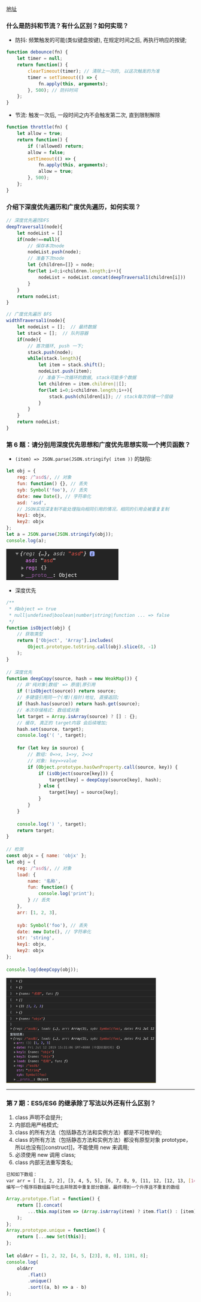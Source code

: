<style>img {max-width: 300px}</style>

[地址](https://juejin.im/post/5d23e750f265da1b855c7bbe)

### 什么是防抖和节流？有什么区别？如何实现？

-   防抖: 频繁触发的可能(类似键盘按键), 在规定时间之后, 再执行响应的按键;

```js
function debounce(fn) {
	let timer = null;
	return function() {
		clearTimeout(timer); // 清除上一次的, 以这次触发的为准
		timer = setTimeout(() => {
			fn.apply(this, arguments);
		}, 500); // 防抖时间
	};
}
```

-   节流: 触发一次后, 一段时间之内不会触发第二次, 直到限制解除

```js
function throttle(fn) {
	let allow = true;
	return function() {
		if (!allowed) return;
		allow = false;
		setTimeout(() => {
			fn.apply(this, arguments);
			allow = true;
		}, 500);
	};
}
```

### 介绍下深度优先遍历和广度优先遍历，如何实现？

```js
// 深度优先遍历DFS
deepTraversal1(node){
	let nodeList = []
	if(node!==null){
		// 保存本次node
		nodeList.push(node);
		// 准备下次node
		let {children=[]} = node;
		for(let i=0;i<children.length;i++){
			nodeList = nodeList.concat(deepTraversal1(children[i]))
		}
	}
	return nodeList;
}
```

```js
// 广度优先遍历 BFS
widthTraversal1(node){
	let nodeList = [];  // 最终数据
	let stack = [];  // 队列容器
	if(node){
		// 首次循环, push 一下;
		stack.push(node);
		while(stack.length){
			let item = stack.shift();
			nodeList.push(item);
			// 准备下一次循环的数据, stack可能多个数据
			let children = item.children||[];
			for(let i=0;i<children.length;i++){
				stack.push(children[i]); // stack每次存储一个层级
			}
		}
	}
	return nodeList;
}
```

### 第 6 题：请分别用深度优先思想和广度优先思想实现一个拷贝函数？

-   `(item) => JSON.parse(JSON.stringify( item ))` 的缺陷:

```js
let obj = {
	reg: /^asd$/, // 对象
	fun: function() {}, // 丢失
	syb: Symbol('foo'), // 丢失
	date: new Date(), // 字符串化
	asd: 'asd',
	// JSON实现深复制不能处理指向相同引用的情况，相同的引用会被重复复制
	key1: objx,
	key2: objx
};
let a = JSON.parse(JSON.stringify(obj));
console.log(a);
```

<img src="./image/3.png">

-   深度优先
```js
/**
 * 纯object => true
 * null|undefined|boolean|number|string|function ... => false
 */
function isObject(obj) {
	// 获取类型
	return ['Object', 'Array'].includes(
		Object.prototype.toString.call(obj).slice(8, -1)
	);
}

// 深度优先
function deepCopy(source, hash = new WeakMap()) {
	// 非'纯对象|数组' => 原值|原引用
	if (!isObject(source)) return source;
	// 多键值引用同一个(堆)(指针)地址, 直接返回;
	if (hash.has(source)) return hash.get(source);
	// 本次存储格式: 数组或对象
	let target = Array.isArray(source) ? [] : {};
	// 缓存, 真正的 target内容 会后续增加;
	hash.set(source, target);
	console.log('( ', target);

	for (let key in source) {
		// 数组: 0=>x, 1=>y, 2=>z
		// 对象: key=>value
		if (Object.prototype.hasOwnProperty.call(source, key)) {
			if (isObject(source[key])) {
				target[key] = deepCopy(source[key], hash);
			} else {
				target[key] = source[key];
			}
		}
	}

	console.log(') ', target);
	return target;
}

// 检测
const objx = { name: 'objx' };
let obj = {
	reg: /^asd$/, // 对象
	load: {
		name: '名称',
		fun: function() {
			console.log('print');
		} // 丢失
	},
	arr: [1, 2, 3],

	syb: Symbol('foo'), // 丢失
	date: new Date(), // 字符串化
	str: 'string',
	key1: objx,
	key2: objx
};

console.log(deepCopy(obj));
```
<img src="./image/4.png" style="max-width: 400px">


---

### 第 7 期：ES5/ES6 的继承除了写法以外还有什么区别？

1. class 声明不会提升;
2. 内部启用严格模式;
3. class 的所有方法（包括静态方法和实例方法）都是不可枚举的;
4. class 的所有方法（包括静态方法和实例方法）都没有原型对象 prototype，所以也没有[[construct]]，不能使用 new 来调用;
5. 必须使用 new 调用 class;
6. class 内部无法重写类名;

```sh
已知如下数组：
var arr = [ [1, 2, 2], [3, 4, 5, 5], [6, 7, 8, 9, [11, 12, [12, 13, [14] ] ] ], 10];
编写一个程序将数组扁平化去并除其中重复部分数据，最终得到一个升序且不重复的数组
```

```js
Array.prototype.flat = function() {
	return [].concat(
		...this.map(item => (Array.isArray(item) ? item.flat() : [item]))
	);
};
Array.prototype.unique = function() {
	return [...new Set(this)];
};

let oldArr = [1, 2, 32, [4, 5, [23], 8, 0], 1101, 8];
console.log(
	oldArr
		.flat()
		.unique()
		.sort((a, b) => a - b)
);
```
